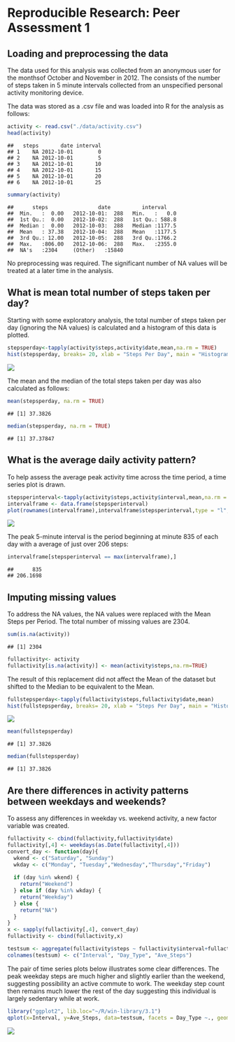 # Reproducible Research: Peer Assessment 1


## Loading and preprocessing the data  
  
The data used for this analysis was collected from an anonymous user for the monthsof October and November in 2012.  The consists of the number of steps taken in 5 minute intervals collected from an unspecified personal activity monitoring device.  
  
The data was stored as a .csv file and was loaded into R for the analysis as follows:  
  

```r
activity <- read.csv("./data/activity.csv")
head(activity)
```

```
##   steps       date interval
## 1    NA 2012-10-01        0
## 2    NA 2012-10-01        5
## 3    NA 2012-10-01       10
## 4    NA 2012-10-01       15
## 5    NA 2012-10-01       20
## 6    NA 2012-10-01       25
```

```r
summary(activity)
```

```
##      steps                date          interval     
##  Min.   :  0.00   2012-10-01:  288   Min.   :   0.0  
##  1st Qu.:  0.00   2012-10-02:  288   1st Qu.: 588.8  
##  Median :  0.00   2012-10-03:  288   Median :1177.5  
##  Mean   : 37.38   2012-10-04:  288   Mean   :1177.5  
##  3rd Qu.: 12.00   2012-10-05:  288   3rd Qu.:1766.2  
##  Max.   :806.00   2012-10-06:  288   Max.   :2355.0  
##  NA's   :2304     (Other)   :15840
```

No preprocessing was required. The significant number of NA values will be treated at a later time in the analysis. 
  

## What is mean total number of steps taken per day?

Starting with some exploratory analysis, the total number of steps taken per day (ignoring the NA values) is calculated and a histogram of this data is plotted.  
  
  

```r
stepsperday<-tapply(activity$steps,activity$date,mean,na.rm = TRUE)
hist(stepsperday, breaks= 20, xlab = "Steps Per Day", main = "Histogram of Average Steps per Day")
```

![](PA1_template_files/figure-html/unnamed-chunk-2-1.png) 
  
The mean and the median of the total steps taken per day was also calculated as follows:  
  

```r
mean(stepsperday, na.rm = TRUE)
```

```
## [1] 37.3826
```

```r
median(stepsperday, na.rm = TRUE)
```

```
## [1] 37.37847
```
  

## What is the average daily activity pattern?
  
To help assess the average peak activity time across the time period, a time series plot is drawn.  
  

```r
stepsperinterval<-tapply(activity$steps,activity$interval,mean,na.rm = TRUE)
intervalframe <- data.frame(stepsperinterval)
plot(rownames(intervalframe),intervalframe$stepsperinterval,type = "l", xlab = "5-Minute Interval", ylab = "Average Steps", main = "TIme Series Plot of Average Steps per Day")
```

![](PA1_template_files/figure-html/unnamed-chunk-4-1.png) 
  
The peak 5-minute interval is the period beginning at minute 835 of each day with a average of just over 206 steps:  
  

```r
intervalframe[stepsperinterval == max(intervalframe),]
```

```
##      835 
## 206.1698
```
  

## Imputing missing values
  
To address the NA values, the NA values were replaced with the Mean Steps per Period.  The total number of missing values are 2304.  


```r
sum(is.na(activity))
```

```
## [1] 2304
```

```r
fullactivity<- activity
fullactivity[is.na(activity)] <- mean(activity$steps,na.rm=TRUE)
```
  
  
The result of this replacement did not affect the Mean of the dataset but shifted to the Median to be equivalent to the Mean.  
  

```r
fullstepsperday<-tapply(fullactivity$steps,fullactivity$date,mean)
hist(fullstepsperday, breaks= 20, xlab = "Steps Per Day", main = "Histogram of Average Steps per Day (Imputed)")
```

![](PA1_template_files/figure-html/unnamed-chunk-7-1.png) 

```r
mean(fullstepsperday)
```

```
## [1] 37.3826
```

```r
median(fullstepsperday)
```

```
## [1] 37.3826
```
  
## Are there differences in activity patterns between weekdays and weekends?
  
To assess any differences in weekday vs. weekend activity, a new factor variable was created.
  

```r
fullactivity <- cbind(fullactivity,fullactivity$date)
fullactivity[,4] <- weekdays(as.Date(fullactivity[,4]))
convert_day <- function(day){
  wkend <- c("Saturday", "Sunday")
  wkday <- c("Monday", "Tuesday","Wednesday","Thursday","Friday")
  
  if (day %in% wkend) {
    return("Weekend")
  } else if (day %in% wkday) {
    return("Weekday")
  } else {
    return("NA")
  }
}
x <- sapply(fullactivity[,4], convert_day)
fullactivity <- cbind(fullactivity,x)

testsum <- aggregate(fullactivity$steps ~ fullactivity$interval+fullactivity[,5], data = fullactivity, mean)
colnames(testsum) <- c("Interval", "Day_Type", "Ave_Steps")
```
  
The pair of time series plots below illustrates some clear differences. The peak weekday steps are much higher and slightly earlier than the weekend, suggesting possibility an active commute to work.  The weekday step count then remains much lower the rest of the day suggesting this individual is largely sedentary while at work.
  

```r
library("ggplot2", lib.loc="~/R/win-library/3.1")
qplot(x=Interval, y=Ave_Steps, data=testsum, facets = Day_Type ~., geom = "line")
```

![](PA1_template_files/figure-html/unnamed-chunk-9-1.png) 

